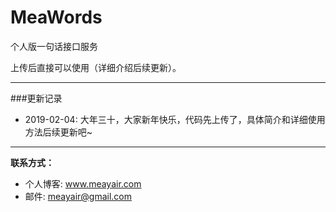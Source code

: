 # MeaWords
个人版一句话接口服务

上传后直接可以使用（详细介绍后续更新）。

---

###更新记录

* 2019-02-04: 大年三十，大家新年快乐，代码先上传了，具体简介和详细使用方法后续更新吧~

---

**联系方式：**

* 个人博客: www.meayair.com
* 邮件: meayair@gmail.com
